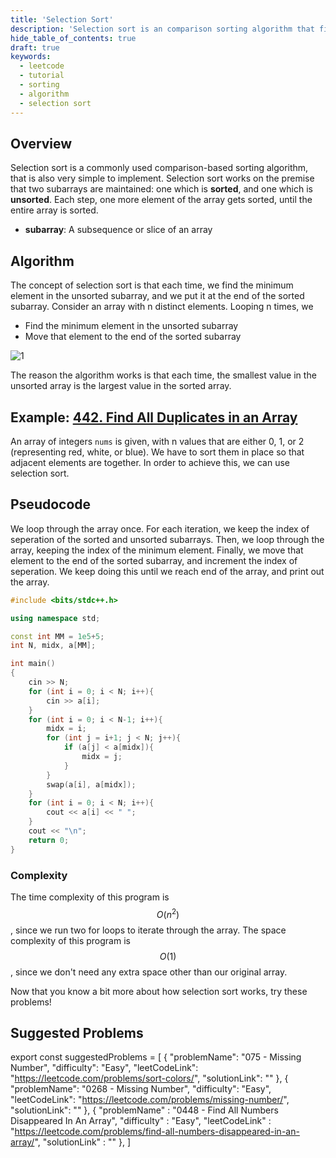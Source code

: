 ```yaml
---
title: 'Selection Sort'
description: 'Selection sort is an comparison sorting algorithm that finds the minimum value each time.'
hide_table_of_contents: true
draft: true
keywords:
  - leetcode
  - tutorial
  - sorting
  - algorithm
  - selection sort
---
```


<TutorialAuthors names="@Bobliuuu"/>

## Overview

Selection sort is a commonly used comparison-based sorting algorithm, that is also very simple to implement. 
Selection sort works on the premise that two subarrays are maintained: one which is **sorted**, and one which is **unsorted**. 
Each step, one more element of the array gets sorted, until the entire array is sorted. 

- **subarray**: A subsequence or slice of an array

## Algorithm

The concept of selection sort is that each time, we find the minimum element in the unsorted subarray, and we put it at the end of the sorted subarray. 
Consider an array with n distinct elements. Looping n times, we
- Find the minimum element in the unsorted subarray
- Move that element to the end of the sorted subarray

![1](https://he-s3.s3.amazonaws.com/media/uploads/2888f5b.png)

The reason the algorithm works is that each time, the smallest value in the unsorted array is the largest value in the sorted array. 

## Example: [442. Find All Duplicates in an Array](https://leetcode.com/problems/find-all-duplicates-in-an-array/)

An array of integers `nums` is given, with n values that are either 0, 1, or 2 (representing red, white, or blue). We have to sort them in place so that adjacent elements are together.
In order to achieve this, we can use selection sort. 

## Pseudocode

We loop through the array once. 
For each iteration, we keep the index of seperation of the sorted and unsorted subarrays. 
Then, we loop through the array, keeping the index of the minimum element. 
Finally, we move that element to the end of the sorted subarray, and increment the index of seperation.
We keep doing this until we reach end of the array, and print out the array. 

<Tabs>
<TabItem value="cpp" label="C++">
<SolutionAuthor name="@Bobliuuu"/>

```cpp
#include <bits/stdc++.h>

using namespace std;

const int MM = 1e5+5;
int N, midx, a[MM];

int main()
{
    cin >> N;
    for (int i = 0; i < N; i++){
        cin >> a[i];
    }
    for (int i = 0; i < N-1; i++){
        midx = i;
        for (int j = i+1; j < N; j++){
            if (a[j] < a[midx]){
                midx = j;
            }
        }
        swap(a[i], a[midx]);
    }
    for (int i = 0; i < N; i++){
        cout << a[i] << " ";
    }
    cout << "\n";
    return 0;
}
```

### Complexity

The time complexity of this program is $$O(n^2)$$, since we run two for loops to iterate through the array. 
The space complexity of this program is $$O(1)$$, since we don't need any extra space other than our original array. 

Now that you know a bit more about how selection sort works, try these problems! 

## Suggested Problems

export const suggestedProblems = [
    {
        "problemName": "075 - Missing Number",
        "difficulty": "Easy",
        "leetCodeLink": "https://leetcode.com/problems/sort-colors/",
        "solutionLink": ""
    },
    {
        "problemName": "0268 - Missing Number",
        "difficulty": "Easy",
        "leetCodeLink": "https://leetcode.com/problems/missing-number/",
        "solutionLink": ""
    },
    {
        "problemName" : "0448 - Find All Numbers Disappeared In An Array",
        "difficulty" : "Easy",
        "leetCodeLink" : "https://leetcode.com/problems/find-all-numbers-disappeared-in-an-array/",
        "solutionLink" : ""
    },
]

<Table title="Suggested Problems" data={suggestedProblems} />